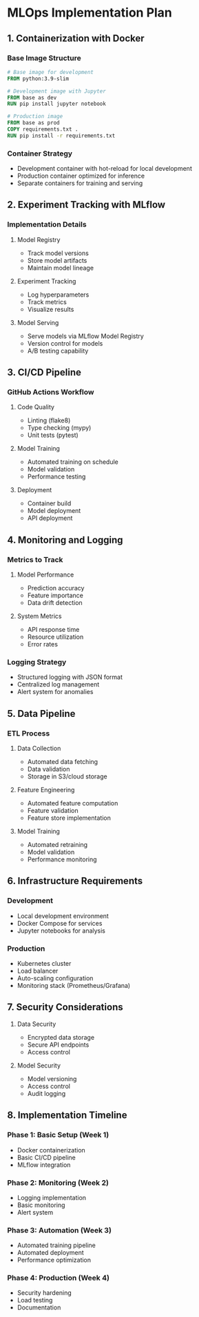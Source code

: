 # MLOps Implementation Plan

## 1. Containerization with Docker

### Base Image Structure
```dockerfile
# Base image for development
FROM python:3.9-slim

# Development image with Jupyter
FROM base as dev
RUN pip install jupyter notebook

# Production image
FROM base as prod
COPY requirements.txt .
RUN pip install -r requirements.txt
```

### Container Strategy
- Development container with hot-reload for local development
- Production container optimized for inference
- Separate containers for training and serving

## 2. Experiment Tracking with MLflow

### Implementation Details
1. Model Registry
   - Track model versions
   - Store model artifacts
   - Maintain model lineage

2. Experiment Tracking
   - Log hyperparameters
   - Track metrics
   - Visualize results

3. Model Serving
   - Serve models via MLflow Model Registry
   - Version control for models
   - A/B testing capability

## 3. CI/CD Pipeline

### GitHub Actions Workflow
1. Code Quality
   - Linting (flake8)
   - Type checking (mypy)
   - Unit tests (pytest)

2. Model Training
   - Automated training on schedule
   - Model validation
   - Performance testing

3. Deployment
   - Container build
   - Model deployment
   - API deployment

## 4. Monitoring and Logging

### Metrics to Track
1. Model Performance
   - Prediction accuracy
   - Feature importance
   - Data drift detection

2. System Metrics
   - API response time
   - Resource utilization
   - Error rates

### Logging Strategy
- Structured logging with JSON format
- Centralized log management
- Alert system for anomalies

## 5. Data Pipeline

### ETL Process
1. Data Collection
   - Automated data fetching
   - Data validation
   - Storage in S3/cloud storage

2. Feature Engineering
   - Automated feature computation
   - Feature validation
   - Feature store implementation

3. Model Training
   - Automated retraining
   - Model validation
   - Performance monitoring

## 6. Infrastructure Requirements

### Development
- Local development environment
- Docker Compose for services
- Jupyter notebooks for analysis

### Production
- Kubernetes cluster
- Load balancer
- Auto-scaling configuration
- Monitoring stack (Prometheus/Grafana)

## 7. Security Considerations

1. Data Security
   - Encrypted data storage
   - Secure API endpoints
   - Access control

2. Model Security
   - Model versioning
   - Access control
   - Audit logging

## 8. Implementation Timeline

### Phase 1: Basic Setup (Week 1)
- Docker containerization
- Basic CI/CD pipeline
- MLflow integration

### Phase 2: Monitoring (Week 2)
- Logging implementation
- Basic monitoring
- Alert system

### Phase 3: Automation (Week 3)
- Automated training pipeline
- Automated deployment
- Performance optimization

### Phase 4: Production (Week 4)
- Security hardening
- Load testing
- Documentation 